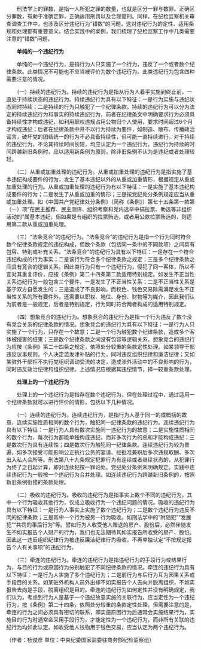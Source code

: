 　　刑法学上的罪数，是指一人所犯之罪的数量，也就是区分一罪与数罪。正确区分罪数，有助于准确定罪，正确适用刑罚以及合理量刑。同样，在纪检监察机关审查调查工作中，也涉及区分违纪行为“错数”的问题，这对违纪行为的定性、适用条规和处理都有重要意义。结合实践中的案例，我们梳理了纪检监察工作中几类需要注意的“错数”问题。

　　**单纯的一个违纪行为**

　　单纯的一个违纪行为，是指行为人只实施了一个行为，违反了一个或者数个纪律条款。此类情况不可能也不应当被评价为数个违纪行为。此类违纪行为包含四种需要注意的情况。

　　（一）持续的违纪行为。持续的违纪行为是指从行为人着手实施到终止前，一直处于持续状态的违纪行为。持续违纪行为具有以下特征：一是行为实施与违纪状态同时持续；二是持续的行为只触犯了一个纪律条款。持续的违纪行为可以分为法定的持续违纪行为和事实的持续违纪行为，前者在纪律条文中明确要求行为必须具备持续性才构成违纪，如利用职权违规占用公物归个人使用，要求时间超过6个月才构成违纪；后者在纪律条款中并不以行为持续为要件，如制造、散布、传播政治谣言，破坏党的团结统一的行为不必具备持续性，但可能一直持续进行。对于持续的违纪行为，不论其持续时间长短，均应认定为一个违纪行为。违纪行为持续的时间跨越新旧条例时，应以适用新条例为原则，除非旧条例不认为是违纪或者处理较轻。

　　（二）从重或加重处理的违纪行为。从重或加重处理的违纪行为是指实施了基本违纪构成要件的行为，发生了基本违纪以外的从重或加重情形，根据规定从重或加重处理的行为。从重或加重处理的违纪行为有以下特征：一是实施了基本违纪构成要件的行为；二是发生了从重或加重的情形；三是按党纪处分条例规定应当从重或加重处理。如《中国共产党纪律处分条例》（简称《条例》）第七十五条第一款第（一）项“在民主推荐、民主测评、组织考察和党内选举中搞拉票、助选等非组织活动的”属基本违纪，但如果是有组织的拉票贿选，或者用公款拉票贿选的，则适用第二款从重或加重处理。

　　（三）“法条竞合”的违纪行为。“法条竞合”的违纪行为是指一个行为同时符合数个纪律条款规定的违纪构成，但数个条款（包括同一条中的不同款项）之间具有包容、特别或补充关系。“法条竞合”的违纪行为具有以下特征：一是存在一个符合违纪构成的行为事实；二是该行为符合多个纪律条款之规定；三是多个纪律条款之间具有竞合的逻辑关系。因此类行为只有一个违纪行为，侵犯了同一客体，所以不宜对其重复评价，应按《条例》第二十四条第二款适用特别规定。如发生不正当性关系违纪行为一般包含三个要件，一是发生了不正当性关系；二是不正当性关系是基于双方自愿发生的；三是造成了不良影响。而权色、钱色交易除需满足发生不正当性关系的所有要件外，还需要以职权、地位、身份、财物等为媒介，因此我们认为前者是一般规定，后者是特别规定，行为同时符合两者构成的适用特别规定。

　　（四）想象竞合的违纪行为。想象竞合的违纪行为是指一个行为违反了数个没有竞合关系的纪律条款的情况。想象竞合的违纪行为具有以下特征：一是行为人只实施了一个行为，只存在一个故意；二是一个行为触犯数个纪律条款，造成多个客体被侵害的结果；三是数个纪律条款之间没有包容等逻辑关系。想象竞合的违纪行为应按《条例》第二十四条之规定，依照处分较重的条款定性处理。如某领导干部违反议事规则，个人决定滥发津补贴的行为，同时违反组织纪律和廉洁纪律；又如某驻外干部拒不执行党组织调动交流的决定，造成涉外活动中的不良影响的行为，同时违反政治纪律和组织纪律。上述情况应根据其违纪情节，择一较重条款处理。

　　**处理上的一个违纪行为**

　　处理上的一个违纪行为是指存在数个违纪行为，但在处理过程中，通过适用一个纪律条款就可以进行评价的情形，包括以下几种情况。

　　（一）连续的违纪行为。连续违纪行为，是指行为人基于同一的或概括的故意，连续实施性质相同的数个行为，触犯同一纪律条款的违纪行为。连续违纪行为具有以下特征：一是行为人具有数次实施同一违纪行为的故意；二是实施性质相同的数个行为，每次行为都能单独构成违纪，而非多次行为的总和才能构成违纪；三是数次行为具有连续性；四是数次行为触犯同一纪律条款。连续违纪行为较为普遍，如多次接受可能影响公正执行公务的宴请、经批准兼职后多次违规取酬、多次出入私人会所等。刑法第八十九条规定犯罪行为有连续或者继续状态的，从犯罪行为终了之日起计算，即对连续犯按一罪论处。党纪处分条例未明确规定。实践中连续违纪行为一般按一个违纪行为合并处理。如连续违纪行为跨越新旧条例的，按照新旧条例衔接的条款处理。

　　（二）吸收的违纪行为。吸收的违纪行为是指事实上数个不同的违纪行为，其中一个行为吸收其他行为，仅成立吸收行为一个违纪问题的情况。吸收的违纪行为具有以下特征：一是行为人事实上实施了数个违纪行为；二是数个违纪行为违反不同的纪律条款；三是其中一个行为被另一行为吸收。如刑法学中的“附随犯”“发展犯”“共罚的事后行为”等。譬如行为人收受他人赠送的房产、股份后，必然伴随发生不如实报告个人财产的行为，我们也无法期待其如实报告所收受的房产、股份。因此这一违反组织纪律行为被违反廉洁纪律行为吸收，不再单独认定“不按规定报告个人有关事项”的违纪行为。

　　（三）牵连的违纪行为。牵连的违纪行为是指违纪行为的手段行为或结果行为，与目的行为或原因行为分别触犯了不同纪律条款的情况。牵连的违纪行为具有以下特征：一是行为人实施了多个违纪行为；二是前行为与后行为互为因果关系或手段目的关系。如某驻外机构人员外出却不如实报告个人去向并脱离组织，不如实报告去向是手段，脱离组织是目的。牵连的违纪行为如何定性并没有明确规定，我们认为，考虑到行为人是基于一个违纪故意实施的关联行为，应当定性为一个违纪行为，按《条例》第二十四条，依照处分较重的条款定性处理。但需要注意的是，牵连的行为之间必须具有密切的联系，即实施原因行为后通常会实施结果行为，实施目的行为时通常会采用手段行为，才能定性为一个违纪行为，而非所有关联的违纪行为均如此认定。如收受他人钱物用于钱色交易，应当认定为两个违纪行为。

（作者：杨俊彦 单位：中央纪委国家监委驻商务部纪检监察组）